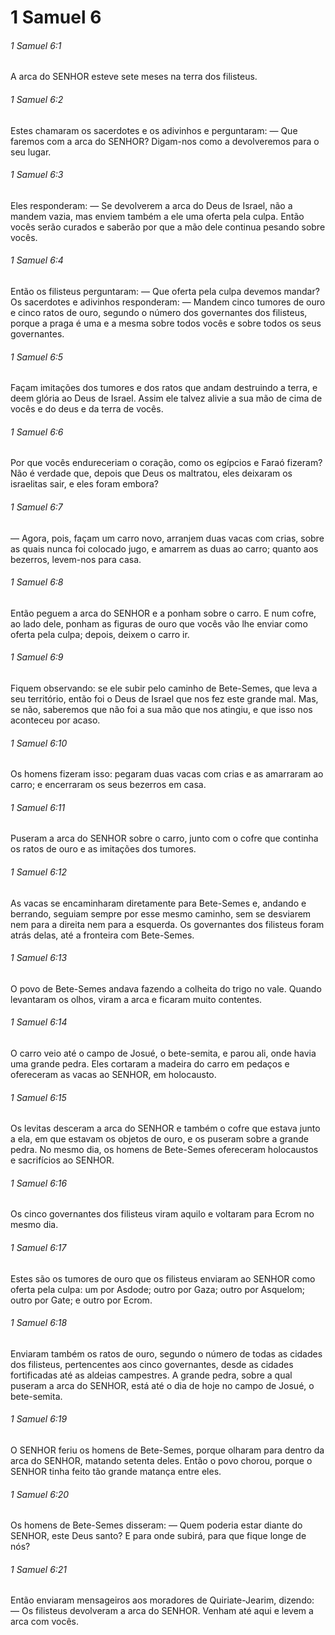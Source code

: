 # 1 Samuel 6

###### 1 Samuel 6:1

A arca do SENHOR esteve sete meses na terra dos filisteus.

###### 1 Samuel 6:2

Estes chamaram os sacerdotes e os adivinhos e perguntaram: — Que faremos com a arca do SENHOR? Digam-nos como a devolveremos para o seu lugar.

###### 1 Samuel 6:3

Eles responderam: — Se devolverem a arca do Deus de Israel, não a mandem vazia, mas enviem também a ele uma oferta pela culpa. Então vocês serão curados e saberão por que a mão dele continua pesando sobre vocês.

###### 1 Samuel 6:4

Então os filisteus perguntaram: — Que oferta pela culpa devemos mandar? Os sacerdotes e adivinhos responderam: — Mandem cinco tumores de ouro e cinco ratos de ouro, segundo o número dos governantes dos filisteus, porque a praga é uma e a mesma sobre todos vocês e sobre todos os seus governantes.

###### 1 Samuel 6:5

Façam imitações dos tumores e dos ratos que andam destruindo a terra, e deem glória ao Deus de Israel. Assim ele talvez alivie a sua mão de cima de vocês e do deus e da terra de vocês.

###### 1 Samuel 6:6

Por que vocês endureceriam o coração, como os egípcios e Faraó fizeram? Não é verdade que, depois que Deus os maltratou, eles deixaram os israelitas sair, e eles foram embora?

###### 1 Samuel 6:7

— Agora, pois, façam um carro novo, arranjem duas vacas com crias, sobre as quais nunca foi colocado jugo, e amarrem as duas ao carro; quanto aos bezerros, levem-nos para casa.

###### 1 Samuel 6:8

Então peguem a arca do SENHOR e a ponham sobre o carro. E num cofre, ao lado dele, ponham as figuras de ouro que vocês vão lhe enviar como oferta pela culpa; depois, deixem o carro ir.

###### 1 Samuel 6:9

Fiquem observando: se ele subir pelo caminho de Bete-Semes, que leva a seu território, então foi o Deus de Israel que nos fez este grande mal. Mas, se não, saberemos que não foi a sua mão que nos atingiu, e que isso nos aconteceu por acaso.

###### 1 Samuel 6:10

Os homens fizeram isso: pegaram duas vacas com crias e as amarraram ao carro; e encerraram os seus bezerros em casa.

###### 1 Samuel 6:11

Puseram a arca do SENHOR sobre o carro, junto com o cofre que continha os ratos de ouro e as imitações dos tumores.

###### 1 Samuel 6:12

As vacas se encaminharam diretamente para Bete-Semes e, andando e berrando, seguiam sempre por esse mesmo caminho, sem se desviarem nem para a direita nem para a esquerda. Os governantes dos filisteus foram atrás delas, até a fronteira com Bete-Semes.

###### 1 Samuel 6:13

O povo de Bete-Semes andava fazendo a colheita do trigo no vale. Quando levantaram os olhos, viram a arca e ficaram muito contentes.

###### 1 Samuel 6:14

O carro veio até o campo de Josué, o bete-semita, e parou ali, onde havia uma grande pedra. Eles cortaram a madeira do carro em pedaços e ofereceram as vacas ao SENHOR, em holocausto.

###### 1 Samuel 6:15

Os levitas desceram a arca do SENHOR e também o cofre que estava junto a ela, em que estavam os objetos de ouro, e os puseram sobre a grande pedra. No mesmo dia, os homens de Bete-Semes ofereceram holocaustos e sacrifícios ao SENHOR.

###### 1 Samuel 6:16

Os cinco governantes dos filisteus viram aquilo e voltaram para Ecrom no mesmo dia.

###### 1 Samuel 6:17

Estes são os tumores de ouro que os filisteus enviaram ao SENHOR como oferta pela culpa: um por Asdode; outro por Gaza; outro por Asquelom; outro por Gate; e outro por Ecrom.

###### 1 Samuel 6:18

Enviaram também os ratos de ouro, segundo o número de todas as cidades dos filisteus, pertencentes aos cinco governantes, desde as cidades fortificadas até as aldeias campestres. A grande pedra, sobre a qual puseram a arca do SENHOR, está até o dia de hoje no campo de Josué, o bete-semita.

###### 1 Samuel 6:19

O SENHOR feriu os homens de Bete-Semes, porque olharam para dentro da arca do SENHOR, matando setenta deles. Então o povo chorou, porque o SENHOR tinha feito tão grande matança entre eles.

###### 1 Samuel 6:20

Os homens de Bete-Semes disseram: — Quem poderia estar diante do SENHOR, este Deus santo? E para onde subirá, para que fique longe de nós?

###### 1 Samuel 6:21

Então enviaram mensageiros aos moradores de Quiriate-Jearim, dizendo: — Os filisteus devolveram a arca do SENHOR. Venham até aqui e levem a arca com vocês.

